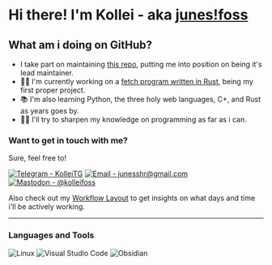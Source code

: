 # Hi there! I'm Kollei - aka [junes!foss](https://github.com/junesshr)


## What am i doing on GitHub?
- I take part on maintaining [this repo](https://github,com/PojavLauncherTeam/PojavLauncherTeam.github.io), putting me into position on being it's lead maintainer.
- 👨‍💻 I'm currently working on a [fetch program written in Rust](https://github.com/junesshr/oxyfetch), being my first proper project.
- 📚 I'm also learning Python, the three holy web languages, C+, and Rust as years goes by.
- 💪🏼 I'll try to sharpen my knowledge on programming as far as i can.
### Want to get in touch with me?
Sure, feel free to!

[![Telegram - KolleiTG](https://img.shields.io/badge/Telegram-@kolleifoss-2ea44f?style=for-the-badge&logo=Telegram)](https://t.me/kolleifoss)
[![Email - junesshr@gmail.com](https://img.shields.io/badge/Email-junesshr%40gmail.com-red?style=for-the-badge&logo=gmail)](<a href="mailto:junesshr@gmail.com">)
[![Mastodon - @kolleifoss](https://img.shields.io/badge/Mastodon-%40kolleifoss-blueviolet?style=for-the-badge&logo=mastodon)](https://mas.to/@kolleifoss)

Also check out my [Workflow Layout](https://github.com/junesshr/junesshr/blob/main/pleaseread.md) to get insights on what days and time i'll be actively working.

---

### Languages and Tools
![Linux](https://img.shields.io/badge/Linux-grey?logo=linux)
![Visual Studio Code](https://img.shields.io/badge/Visual_Studio_Code-grey?logo=visualstudiocode&logoColor=blue)
![Obsidian](https://img.shields.io/badge/Obsidian-grey?logo=obsidian&logoColor=violet)



